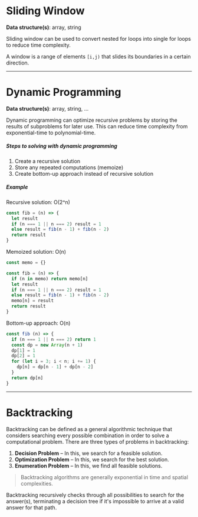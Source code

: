 # Sliding Window
**Data structure(s)**: array, string

Sliding window can be used to convert nested for loops into single for loops to reduce time complexity.

A window is a range of elements `[i,j)` that slides its boundaries in a certain direction.

---

# Dynamic Programming
**Data structure(s)**: array, string, ...

Dynamic programming can optimize recursive problems by storing the results of subproblems for later use. This can reduce time complexity from exponential-time to polynomial-time.

##### Steps to solving with dynamic programming

1. Create a recursive solution
2. Store any repeated computations (memoize)
3. Create bottom-up approach instead of recursive solution

##### Example

Recursive solution: O(2^n)
```javascript
const fib = (n) => {
  let result
  if (n === 1 || n === 2) result = 1
  else result = fib(n - 1) + fib(n - 2)
  return result
}
```

Memoized solution: O(n)
```javascript
const memo = {}

const fib = (n) => {
  if (n in memo) return memo[n]
  let result
  if (n === 1 || n === 2) result = 1
  else result = fib(n - 1) + fib(n - 2)
  memo[n] = result
  return result
}
```

Bottom-up approach: O(n)
```javascript
const fib (n) => {
  if (n === 1 || n === 2) return 1
  const dp = new Array(n + 1)
  dp[1] = 1
  dp[2] = 1
  for (let i = 3; i < n; i += 1) {
    dp[n] = dp[n - 1] + dp[n - 2]
  }
  return dp[n]
}
```

---

# Backtracking

Backtracking can be defined as a general algorithmic technique that considers searching every possible combination in order to solve a computational problem. There are three types of problems in backtracking:

1. **Decision Problem** – In this, we search for a feasible solution.
2. **Optimization Problem** – In this, we search for the best solution.
3. **Enumeration Problem** – In this, we find all feasible solutions.

> Backtracking algorithms are generally exponential in time and spatial complexities.

Backtracking recursively checks through all possibilities to search for the answer(s), terminating a decision tree if it's impossible to arrive at a valid answer for that path.




